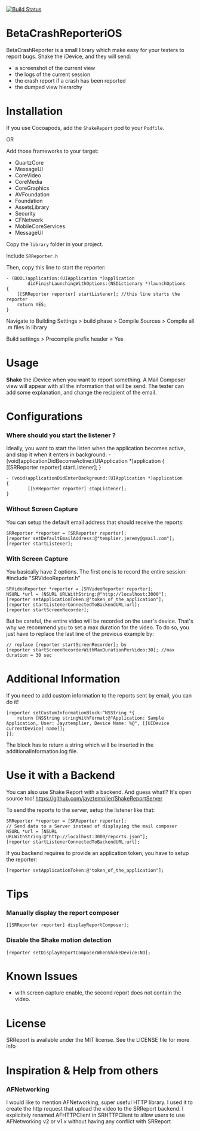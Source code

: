 [![Build Status](https://travis-ci.org/jayztemplier/ShakeReport.png)](https://travis-ci.org/jayztemplier/ShakeReport.png)

# BetaCrashReporteriOS
BetaCrashReporter is a small library which make easy for your testers to report bugs.
Shake the iDevice, and they will send:

* a screenshot of the current view
* the logs of the current session
* the crash report if a crash has been reported
* the dumped view hierarchy

# Installation

If you use Cocoapods, add the `ShakeReport` pod to your `Podfile`.

OR

Add those frameworks to your target:

* QuartzCore
* MessageUI
* CoreVideo
* CoreMedia
* CoreGraphics
* AVFoundation
* Foundation
* AssetsLibrary
* Security
* CFNetwork
* MobileCoreServices
* MessageUI

Copy the `library` folder in your project.

Include `SRReporter.h`

Then, copy this line to start the reporter:

    - (BOOL)application:(UIApplication *)application 
			didFinishLaunchingWithOptions:(NSDictionary *)launchOptions
	{
   		[[SRReporter reporter] startListener]; //this line starts the reporter
   		return YES;
	}
	
Navigate to Building Settings > build phase > Compile Sources > Compile all .m files in library

Build settings > Precompile prefix header = Yes

# Usage

**Shake** the iDevice when you want to report something. A Mail Composer view will appear with all the information that will be send. The tester can add some explanation, and change the recipient of the email.

# Configurations

### Where should you start the listener ?
Ideally, you want to start the listen when the application becomes active, and stop it when it enters in background:
	- (void)applicationDidBecomeActive:(UIApplication *)application
	{
    		[[SRReporter reporter] startListener];
	}

	- (void)applicationDidEnterBackground:(UIApplication *)application
	{
    		[[SRReporter reporter] stopListener];
	}

### Without Screen Capture
You can setup the default email address that should receive the reports:

	SRReporter *reporter = [SRReporter reporter];
    [reporter setDefaultEmailAddress:@"templier.jeremy@gmail.com"];
    [reporter startListener];

### With Screen Capture
You basically have 2 options. The first one is to record the entire session:
    #include "SRVideoReporter.h"
    
    SRVideoReporter *reporter = [SRVideoReporter reporter];
    NSURL *url = [NSURL URLWithString:@"http://localhost:3000"];
    [reporter setApplicationToken:@"token_of_the_application"];
    [reporter startListenerConnectedToBackendURL:url];
    [reporter startScreenRecorder];

But be careful, the entire video will be recorded on the user's device. That's why we recommend you to set a max duration for the video. To do so, you just have to replace the last line of the previous example by:

    // replace [reporter startScreenRecorder]; by
    [reporter startScreenRecorderWithMaxDurationPerVideo:30]; //max duration = 30 sec

# Additional Information
If you need to add custom information to the reports sent by email, you can do it!

    [reporter setCustomInformationBlock:^NSString *{
        return [NSString stringWithFormat:@"Application: Sample Application, User: Jayztemplier, Device Name: %@", [[UIDevice currentDevice] name]];
    }];

The block has to return a string which will be inserted in the additionalInformation.log file.

# Use it with a Backend
You can also use Shake Report with a backend. And guess what!? It's open source too!
https://github.com/jayztemplier/ShakeReportServer

To send the reports to the server, setup the listener like that:
	
    SRReporter *reporter = [SRReporter reporter];
    // Send data to a Server instead of displaying the mail composer
    NSURL *url = [NSURL URLWithString:@"http://localhost:3000/reports.json"];
    [reporter startListenerConnectedToBackendURL:url];

If you backend requires to provide an application token, you have to setup the reporter:

	[reporter setApplicationToken:@"token_of_the_application"];

# Tips
### Manually display the report composer
    [[SRReporter reporter] displayReportComposer];
### Disable the Shake motion detection
    [reporter setDisplayReportComposerWhenShakeDevice:NO];

# Known Issues

* with screen capture enable, the second report does not contain the video.

# License
SRReport is available under the MIT license. See the LICENSE file for more info

# Inspiration & Help from others
### AFNetworking
I would like to mention AFNetworking, super useful HTTP library. I used it to create the http request that upload the video to the SRReport backend. I explicitely renamed AFHTTPClient in SRHTTPClient to allow users to use AFNetworking v2 or v1.x without having any conflict with SRReport
